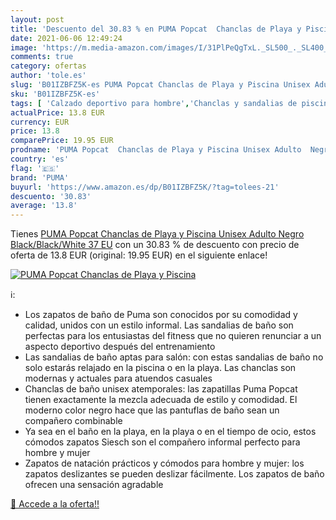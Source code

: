 ```yaml
---
layout: post
title: 'Descuento del 30.83 % en PUMA Popcat  Chanclas de Playa y Piscina'
date: 2021-06-06 12:49:24
image: 'https://m.media-amazon.com/images/I/31PlPeQgTxL._SL500_._SL400_.jpg'
comments: true
category: ofertas
author: 'tole.es'
slug: 'B01IZBFZ5K-es PUMA Popcat Chanclas de Playa y Piscina Unisex Adulto...'
sku: 'B01IZBFZ5K-es'
tags: [ 'Calzado deportivo para hombre','Chanclas y sandalias de piscina para hombre','Zapatillas y calzado deportivo para hombre','Zapatos','Zapatos para hombre','Zapatos y complementos','chanclas','puma', ]
actualPrice: 13.8 EUR
currency: EUR
price: 13.8
comparePrice: 19.95 EUR
prodname: 'PUMA Popcat  Chanclas de Playa y Piscina Unisex Adulto  Negro  Black/Black/White   37 EU'
country: 'es'
flag: '🇪🇸'
brand: 'PUMA'
buyurl: 'https://www.amazon.es/dp/B01IZBFZ5K/?tag=tolees-21'
descuento: '30.83'
average: '13.8'
---
```


Tienes [PUMA Popcat  Chanclas de Playa y Piscina Unisex Adulto  Negro  Black/Black/White   37 EU](https://www.amazon.es/dp/B01IZBFZ5K/?tag=tolees-21) con un 30.83 % de descuento con precio de oferta de 13.8 EUR (original: 19.95 EUR) en el siguiente enlace!

[![PUMA Popcat  Chanclas de Playa y Piscina](https://m.media-amazon.com/images/I/31PlPeQgTxL._SL500_._SL400_.jpg)](https://www.amazon.es/dp/B01IZBFZ5K/?tag=tolees-21)

ℹ️:

- Los zapatos de baño de Puma son conocidos por su comodidad y calidad, unidos con un estilo informal. Las sandalias de baño son perfectas para los entusiastas del fitness que no quieren renunciar a un aspecto deportivo después del entrenamiento
- Las sandalias de baño aptas para salón: con estas sandalias de baño no solo estarás relajado en la piscina o en la playa. Las chanclas son modernas y actuales para atuendos casuales
- Chanclas de baño unisex atemporales: las zapatillas Puma Popcat tienen exactamente la mezcla adecuada de estilo y comodidad. El moderno color negro hace que las pantuflas de baño sean un compañero combinable
- Ya sea en el baño en la playa, en la playa o en el tiempo de ocio, estos cómodos zapatos Siesch son el compañero informal perfecto para hombre y mujer
- Zapatos de natación prácticos y cómodos para hombre y mujer: los zapatos deslizantes se pueden deslizar fácilmente. Los zapatos de baño ofrecen una sensación agradable

[🛒 Accede a la oferta!!](https://www.amazon.es/dp/B01IZBFZ5K/?tag=tolees-21)
